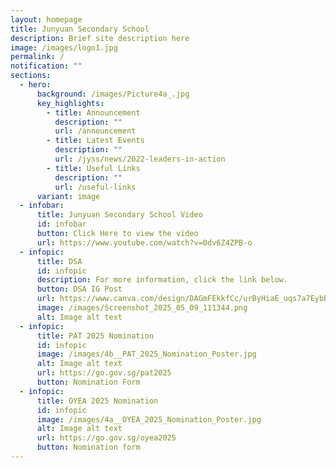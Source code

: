 ```yaml
---
layout: homepage
title: Junyuan Secondary School
description: Brief site description here
image: /images/logo1.jpg
permalink: /
notification: ""
sections:
  - hero:
      background: /images/Picture4a_.jpg
      key_highlights:
        - title: Announcement
          description: ""
          url: /announcement
        - title: Latest Events
          description: ""
          url: /jyss/news/2022-leaders-in-action
        - title: Useful Links
          description: ""
          url: /useful-links
      variant: image
  - infobar:
      title: Junyuan Secondary School Video
      id: infobar
      button: Click Here to view the video
      url: https://www.youtube.com/watch?v=0dv6Z4ZPB-o
  - infopic:
      title: DSA
      id: infopic
      description: For more information, click the link below.
      button: DSA IG Post
      url: https://www.canva.com/design/DAGmFEkkfCc/urByHiaE_uqs7a7EybEAKg/view?utm_content=DAGmFEkkfCc&utm_campaign=designshare&utm_medium=link2&utm_source=uniquelinks&utlId=h4886ee41c9#1
      image: /images/Screenshot_2025_05_09_111344.png
      alt: Image alt text
  - infopic:
      title: PAT 2025 Nomination
      id: infopic
      image: /images/4b__PAT_2025_Nomination_Poster.jpg
      alt: Image alt text
      url: https://go.gov.sg/pat2025
      button: Nomination Form
  - infopic:
      title: OYEA 2025 Nomination
      id: infopic
      image: /images/4a__OYEA_2025_Nomination_Poster.jpg
      alt: Image alt text
      url: https://go.gov.sg/oyea2025
      button: Nomination form
---
```

